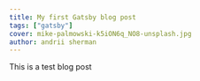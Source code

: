 ```yaml
---
title: My first Gatsby blog post
tags: ["gatsby"]
cover: mike-palmowski-k5iON6q_NO8-unsplash.jpg
author: andrii sherman
---
```


<re-img
    src="mike-palmowski-k5iON6q_NO8-unsplash.jpg"
    title="Image sourced from the thumbnail of a video published by NBC News. Photographer was not attributed."
    >
</re-img>

This is a test blog post
